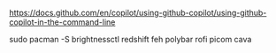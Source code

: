 https://docs.github.com/en/copilot/using-github-copilot/using-github-copilot-in-the-command-line

sudo pacman -S brightnessctl redshift feh polybar rofi picom cava
